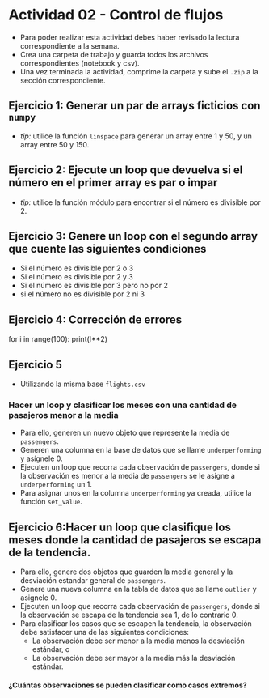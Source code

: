
# Actividad 02 - Control de flujos

* Para poder realizar esta actividad debes haber revisado la lectura correspondiente a la semana.
* Crea una carpeta de trabajo y guarda todos los archivos correspondientes (notebook y csv).
* Una vez terminada la actividad, comprime la carpeta y sube el `.zip` a la sección correspondiente.

## Ejercicio 1: Generar un par de arrays ficticios con `numpy`

* _tip:_ utilice la función `linspace` para generar un array entre 1 y 50, y un array entre 50 y 150.

## Ejercicio 2: Ejecute un loop que devuelva si el número en el primer array es par o impar

* _tip:_ utilice la función módulo para encontrar si el número es divisible por 2.

## Ejercicio 3: Genere un loop con el segundo array que cuente las siguientes condiciones

* Si el número es divisible por 2 o 3
* Si el número es divisible por 2 y 3
* Si el número es divisible por 3 pero no por 2
* si el número no es divisible por 2 ni 3



##  Ejercicio 4: Corrección de errores

for i in range(100):
    print(I**2)

## Ejercicio 5
* Utilizando la misma base `flights.csv`

### Hacer un loop  y clasificar los meses con una cantidad de pasajeros menor a la media

* Para ello, generen un nuevo objeto que represente la media de `passengers`.
* Generen una columna en la base de datos que se llame `underperforming` y asígnele 0.
* Ejecuten un loop que recorra cada observación de `passengers`, donde si la observación es menor a la media de `passengers` se le asigne a `underperforming` un 1.
* Para asignar unos en la columna `underperforming` ya creada, utilice la función `set_value`.

## Ejercicio 6:Hacer un loop que clasifique los meses donde la cantidad de pasajeros se escapa de la tendencia.

* Para ello, genere dos objetos que guarden la media general y la desviación estandar general de `passengers`.
* Genere una nueva columna en la tabla de datos que se llame `outlier` y asignele 0.
* Ejecuten un loop que recorra cada observación de `passengers`, donde si la observación se escapa de la tendencia sea 1, de lo contrario 0.
* Para clasificar los casos que se escapen la tendencia, la observación debe satisfacer una de las siguientes condiciones:
    - La observación debe ser menor a la  media menos la desviación estándar, o
    - La observación debe ser mayor a la media más la desviación estándar.
    
#### ¿Cuántas observaciones se pueden clasificar como casos extremos?

